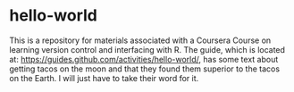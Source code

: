 # hello-world
This is a repository for materials associated with a Coursera Course on learning version control and interfacing with R.
The guide, which is located at: https://guides.github.com/activities/hello-world/, has some text about getting tacos on the moon and that they found them superior to the tacos on the Earth.  I will just have to take their word for it.

